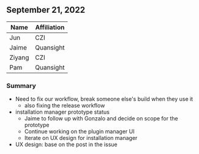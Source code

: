 ## September 21, 2022

|          Name          | Affiliation|  
| ---------------------- | -----------|
| Jun | CZI |
| Jaime | Quansight |
| Ziyang | CZI
| Pam | Quansight |

### Summary
* Need to fix our workflow, break someone else's build when they use it
    * also fixing the release workflow
* installation manager prototype status
    * Jaime to follow up with Gonzalo and decide on scope for the prototype
    * Continue working on the plugin manager UI
    * Iterate on UX design for installation manager
* UX design: base on the post in the issue
